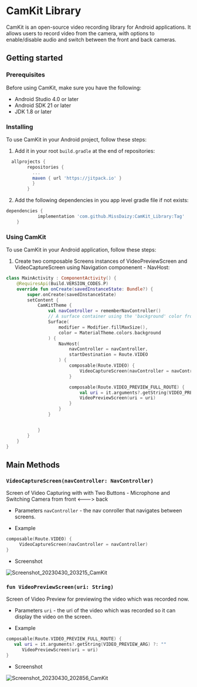 # CamKit Library

CamKit is an open-source video recording library for Android applications. It allows users to record video from the camera, with options to enable/disable audio and switch between the front and back cameras.

## Getting started

### Prerequisites

Before using CamKit, make sure you have the following:

- Android Studio 4.0 or later
- Android SDK 21 or later
- JDK 1.8 or later

### Installing

To use CamKit in your Android project, follow these steps:

1. Add it in your root `build.gradle` at the end of repositories:

```gradle
  allprojects {
        repositories {
          ...
          maven { url 'https://jitpack.io' }
          }
        }
 ```

2. Add the following dependencies in you app level gradle file if not exists:
```gradle
dependencies {
	        implementation 'com.github.MissDaizy:CamKit_Library:Tag'
	}
```

### Using CamKit

To use CamKit in your Android application, follow these steps:

1. Create two composable Screens instances of VideoPreviewScreen and VideoCaptureScreen using Navigation componenent - NavHost:
```kotlin
class MainActivity : ComponentActivity() {
    @RequiresApi(Build.VERSION_CODES.P)
    override fun onCreate(savedInstanceState: Bundle?) {
        super.onCreate(savedInstanceState)
        setContent {
            CamKitTheme {
                val navController = rememberNavController()
                // A surface container using the 'background' color from the theme
                Surface(
                    modifier = Modifier.fillMaxSize(),
                    color = MaterialTheme.colors.background
                ) {
                    NavHost(
                        navController = navController,
                        startDestination = Route.VIDEO
                    ) {
                        composable(Route.VIDEO) {
                            VideoCaptureScreen(navController = navController)
                        }

                        composable(Route.VIDEO_PREVIEW_FULL_ROUTE) {
                            val uri = it.arguments?.getString(VIDEO_PREVIEW_ARG) ?: ""
                            VideoPreviewScreen(uri = uri)
                        }
                    }
                }


            }
        }
    }
}
```
## Main Methods
### `VideoCaptureScreen(navController: NavController)`
Screen of Video Capturing with with Two Buttons - Microphone and Switching Camera from front <---> back 

* Parameters
 `navController` - the nav conroller that navigates between screens.
     
* Example
                  
```kotlin  
composable(Route.VIDEO) {
     VideoCaptureScreen(navController = navController)
} 
```
* Screenshot

![Screenshot_20230430_203215_CamKit](https://user-images.githubusercontent.com/68230600/235368133-63107183-a081-4db7-a69b-ae2154afd100.jpg)

                        
### `fun VideoPreviewScreen(uri: String)`
Screen of Video Preview for previewing the video which was recorded now.

* Parameters
 `uri` - the uri of the video which was recorded so it can display the video on the screen.
     
* Example
                  
```kotlin  
composable(Route.VIDEO_PREVIEW_FULL_ROUTE) {
   val uri = it.arguments?.getString(VIDEO_PREVIEW_ARG) ?: ""
      VideoPreviewScreen(uri = uri)
}
```
        
* Screenshot

![Screenshot_20230430_202856_CamKit](https://user-images.githubusercontent.com/68230600/235368164-e74a3f26-42e1-4369-bc16-4fe4474d8ba2.jpg)

